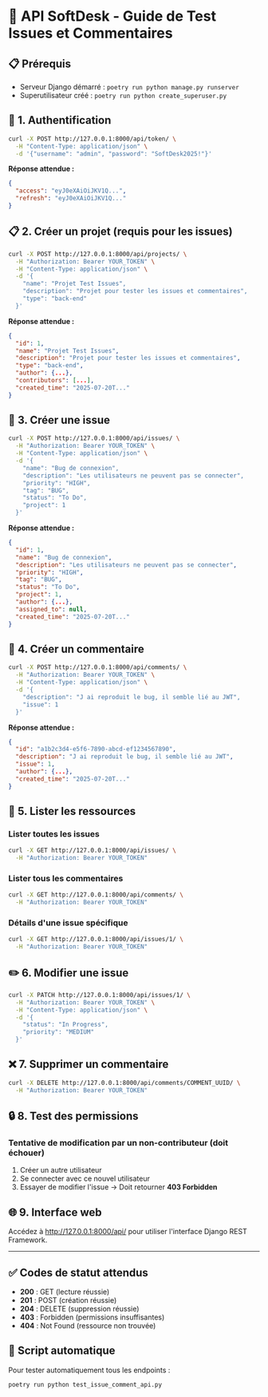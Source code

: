 # 🎯 API SoftDesk - Guide de Test Issues et Commentaires

## 📋 Prérequis
- Serveur Django démarré : `poetry run python manage.py runserver`
- Superutilisateur créé : `poetry run python create_superuser.py`

## 🔐 1. Authentification
```bash
curl -X POST http://127.0.0.1:8000/api/token/ \
  -H "Content-Type: application/json" \
  -d '{"username": "admin", "password": "SoftDesk2025!"}'
```

**Réponse attendue :**
```json
{
  "access": "eyJ0eXAiOiJKV1Q...",
  "refresh": "eyJ0eXAiOiJKV1Q..."
}
```

## 📋 2. Créer un projet (requis pour les issues)
```bash
curl -X POST http://127.0.0.1:8000/api/projects/ \
  -H "Authorization: Bearer YOUR_TOKEN" \
  -H "Content-Type: application/json" \
  -d '{
    "name": "Projet Test Issues",
    "description": "Projet pour tester les issues et commentaires",
    "type": "back-end"
  }'
```

**Réponse attendue :**
```json
{
  "id": 1,
  "name": "Projet Test Issues",
  "description": "Projet pour tester les issues et commentaires",
  "type": "back-end",
  "author": {...},
  "contributors": [...],
  "created_time": "2025-07-20T..."
}
```

## 🐛 3. Créer une issue
```bash
curl -X POST http://127.0.0.1:8000/api/issues/ \
  -H "Authorization: Bearer YOUR_TOKEN" \
  -H "Content-Type: application/json" \
  -d '{
    "name": "Bug de connexion",
    "description": "Les utilisateurs ne peuvent pas se connecter",
    "priority": "HIGH",
    "tag": "BUG",
    "status": "To Do",
    "project": 1
  }'
```

**Réponse attendue :**
```json
{
  "id": 1,
  "name": "Bug de connexion",
  "description": "Les utilisateurs ne peuvent pas se connecter",
  "priority": "HIGH",
  "tag": "BUG",
  "status": "To Do",
  "project": 1,
  "author": {...},
  "assigned_to": null,
  "created_time": "2025-07-20T..."
}
```

## 💬 4. Créer un commentaire
```bash
curl -X POST http://127.0.0.1:8000/api/comments/ \
  -H "Authorization: Bearer YOUR_TOKEN" \
  -H "Content-Type: application/json" \
  -d '{
    "description": "J ai reproduit le bug, il semble lié au JWT",
    "issue": 1
  }'
```

**Réponse attendue :**
```json
{
  "id": "a1b2c3d4-e5f6-7890-abcd-ef1234567890",
  "description": "J ai reproduit le bug, il semble lié au JWT",
  "issue": 1,
  "author": {...},
  "created_time": "2025-07-20T..."
}
```

## 📖 5. Lister les ressources

### Lister toutes les issues
```bash
curl -X GET http://127.0.0.1:8000/api/issues/ \
  -H "Authorization: Bearer YOUR_TOKEN"
```

### Lister tous les commentaires
```bash
curl -X GET http://127.0.0.1:8000/api/comments/ \
  -H "Authorization: Bearer YOUR_TOKEN"
```

### Détails d'une issue spécifique
```bash
curl -X GET http://127.0.0.1:8000/api/issues/1/ \
  -H "Authorization: Bearer YOUR_TOKEN"
```

## ✏️ 6. Modifier une issue
```bash
curl -X PATCH http://127.0.0.1:8000/api/issues/1/ \
  -H "Authorization: Bearer YOUR_TOKEN" \
  -H "Content-Type: application/json" \
  -d '{
    "status": "In Progress",
    "priority": "MEDIUM"
  }'
```

## ❌ 7. Supprimer un commentaire
```bash
curl -X DELETE http://127.0.0.1:8000/api/comments/COMMENT_UUID/ \
  -H "Authorization: Bearer YOUR_TOKEN"
```

## 🔒 8. Test des permissions

### Tentative de modification par un non-contributeur (doit échouer)
1. Créer un autre utilisateur
2. Se connecter avec ce nouvel utilisateur
3. Essayer de modifier l'issue → Doit retourner **403 Forbidden**

## 🌐 9. Interface web
Accédez à http://127.0.0.1:8000/api/ pour utiliser l'interface Django REST Framework.

---

## ✅ Codes de statut attendus
- **200** : GET (lecture réussie)
- **201** : POST (création réussie)
- **204** : DELETE (suppression réussie)
- **403** : Forbidden (permissions insuffisantes)
- **404** : Not Found (ressource non trouvée)

## 🧪 Script automatique
Pour tester automatiquement tous les endpoints :
```bash
poetry run python test_issue_comment_api.py
```
